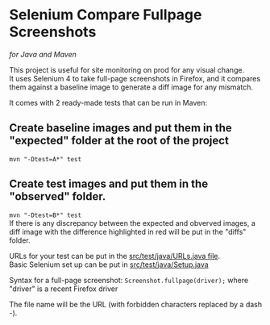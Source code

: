 # Selenium Compare Fullpage Screenshots
*for Java and Maven*


This project is useful for site monitoring on prod for any visual change.  
It uses Selenium 4 to take full-page screenshots in Firefox, and it compares them against a baseline image to generate a diff image for any mismatch.

It comes with 2 ready-made tests that can be run in Maven:

## Create baseline images and put them in the "expected" folder at the root of the project  
`mvn "-Dtest=A*" test`  

## Create test images and put them in the "observed" folder.  
`mvn "-Dtest=B*" test`  
If there is any discrepancy between the expected and obverved images, a diff image with the difference highlighted in red will be put in the "diffs" folder.

URLs for your test can be put in the [src/test/java/URLs.java file](https://github.com/jpratt2/seleniumCompareFullpageScreenshots/blob/master/src/test/java/URLs.java).  
Basic Selenium set up can be put in [src/test/java/Setup.java](https://github.com/jpratt2/seleniumCompareFullpageScreenshots/blob/master/src/test/java/Setup.java)

Syntax for a full-page screenshot:
`Screenshot.fullpage(driver);` where "driver" is a recent Firefox driver

The file name will be the URL (with forbidden characters replaced by a dash -).
